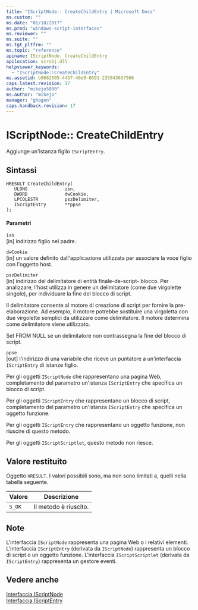 ```yaml
---
title: "IScriptNode:: CreateChildEntry | Microsoft Docs"
ms.custom: ""
ms.date: "01/18/2017"
ms.prod: "windows-script-interfaces"
ms.reviewer: ""
ms.suite: ""
ms.tgt_pltfrm: ""
ms.topic: "reference"
apiname: IScriptNode. CreateChildEntry
apilocation: scrobj.dll
helpviewer_keywords: 
  - "IScriptNode::CreateChildEntry"
ms.assetid: b9682505-4457-40e9-8691-235843637506
caps.latest.revision: 17
author: "mikejo5000"
ms.author: "mikejo"
manager: "ghogen"
caps.handback.revision: 17
---
```

# IScriptNode:: CreateChildEntry
Aggiunge un'istanza figlio `IScriptEntry`.  
  
## Sintassi  
  
```  
HRESULT CreateChildEntry(  
   ULONG              isn,  
   DWORD              dwCookie,  
   LPCOLESTR          pszDelimiter,  
   IScriptEntry       **ppse  
);  
```  
  
#### Parametri  
 `isn`  
 \[in\] indirizzo figlio nel padre.  
  
 `dwCookie`  
 \[in\] un valore definito dall'applicazione utilizzata per associare la voce figlio con l'oggetto host.  
  
 `pszDelimiter`  
 \[in\] indirizzo del delimitatore di entità finale\-de\-script\- blocco.  Per analizzare, l'host utilizza in genere un delimitatore \(come due virgolette singole\), per individuare la fine del blocco di script.  
  
 Il delimitatore consente al motore di creazione di script per fornire la pre\-elaborazione.  Ad esempio, il motore potrebbe sostituire una virgoletta con due virgolette semplici da utilizzare come delimitatore.  Il motore determina come delimitatore viene utilizzato.  
  
 Set FROM NULL se un delimitatore non contrassegna la fine del blocco di script.  
  
 `ppse`  
 \[out\] l'indirizzo di una variabile che riceve un puntatore a un'interfaccia `IScriptEntry` di istanze figlio.  
  
 Per gli oggetti `IScriptNode` che rappresentano una pagina Web, completamento del parametro un'istanza `IScriptEntry` che specifica un blocco di script.  
  
 Per gli oggetti `IScriptEntry` che rappresentano un blocco di script, completamento del parametro un'istanza `IScriptEntry` che specifica un oggetto funzione.  
  
 Per gli oggetti `IScriptEntry` che rappresentano un oggetto funzione, non riuscire di questo metodo.  
  
 Per gli oggetti `IScriptScriptlet`, questo metodo non riesce.  
  
## Valore restituito  
 Oggetto `HRESULT`.  I valori possibili sono, ma non sono limitati a, quelli nella tabella seguente.  
  
|Valore|Descrizione|  
|------------|-----------------|  
|`S_OK`|Il metodo è riuscito.|  
  
## Note  
 L'interfaccia `IScriptNode` rappresenta una pagina Web o i relativi elementi.  L'interfaccia `IScriptEntry` \(derivata da `IScriptNode`\) rappresenta un blocco di script o un oggetto funzione.  L'interfaccia `IScriptScriptlet` \(derivata da `IScriptEntry`\) rappresenta un gestore eventi.  
  
## Vedere anche  
 [Interfaccia IScriptNode](../../winscript/reference/iscriptnode-interface.md)   
 [Interfaccia IScriptEntry](../../winscript/reference/iscriptentry-interface.md)